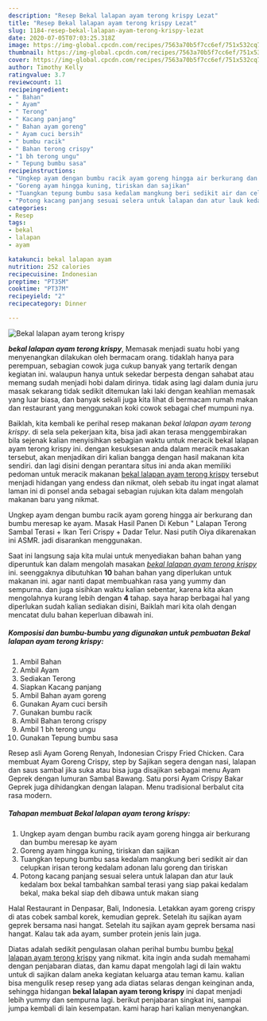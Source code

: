 ```yaml
---
description: "Resep Bekal lalapan ayam terong krispy Lezat"
title: "Resep Bekal lalapan ayam terong krispy Lezat"
slug: 1184-resep-bekal-lalapan-ayam-terong-krispy-lezat
date: 2020-07-05T07:03:25.318Z
image: https://img-global.cpcdn.com/recipes/7563a70b5f7cc6ef/751x532cq70/bekal-lalapan-ayam-terong-krispy-foto-resep-utama.jpg
thumbnail: https://img-global.cpcdn.com/recipes/7563a70b5f7cc6ef/751x532cq70/bekal-lalapan-ayam-terong-krispy-foto-resep-utama.jpg
cover: https://img-global.cpcdn.com/recipes/7563a70b5f7cc6ef/751x532cq70/bekal-lalapan-ayam-terong-krispy-foto-resep-utama.jpg
author: Timothy Kelly
ratingvalue: 3.7
reviewcount: 11
recipeingredient:
- " Bahan"
- " Ayam"
- " Terong"
- " Kacang panjang"
- " Bahan ayam goreng"
- " Ayam cuci bersih"
- " bumbu racik"
- " Bahan terong crispy"
- "1 bh terong ungu"
- " Tepung bumbu sasa"
recipeinstructions:
- "Ungkep ayam dengan bumbu racik ayam goreng hingga air berkurang dan bumbu meresap ke ayam"
- "Goreng ayam hingga kuning, tiriskan dan sajikan"
- "Tuangkan tepung bumbu sasa kedalam mangkung beri sedikit air dan celupkan irisan terong kedalam adonan lalu goreng dan tiriskan"
- "Potong kacang panjang sesuai selera untuk lalapan dan atur lauk kedalam box bekal tambahkan sambal terasi yang siap pakai kedalam bekal, maka bekal siap deh dibawa untuk makan siang"
categories:
- Resep
tags:
- bekal
- lalapan
- ayam

katakunci: bekal lalapan ayam 
nutrition: 252 calories
recipecuisine: Indonesian
preptime: "PT35M"
cooktime: "PT37M"
recipeyield: "2"
recipecategory: Dinner

---
```



![Bekal lalapan ayam terong krispy](https://img-global.cpcdn.com/recipes/7563a70b5f7cc6ef/751x532cq70/bekal-lalapan-ayam-terong-krispy-foto-resep-utama.jpg)

<b><i>bekal lalapan ayam terong krispy</i></b>, Memasak menjadi suatu hobi yang menyenangkan dilakukan oleh bermacam orang. tidaklah hanya para perempuan, sebagian cowok juga cukup banyak yang tertarik dengan kegiatan ini. walaupun hanya untuk sekedar berpesta dengan sahabat atau memang sudah menjadi hobi dalam dirinya. tidak asing lagi dalam dunia juru masak sekarang tidak sedikit ditemukan laki laki dengan keahlian memasak yang luar biasa, dan banyak sekali juga kita lihat di bermacam rumah makan dan restaurant yang menggunakan koki cowok sebagai chef mumpuni nya.

Baiklah, kita kembali ke perihal resep makanan <i>bekal lalapan ayam terong krispy</i>. di sela sela pekerjaan kita, bisa jadi akan terasa menggembirakan bila sejenak kalian menyisihkan sebagian waktu untuk meracik bekal lalapan ayam terong krispy ini. dengan kesuksesan anda dalam meracik masakan tersebut, akan menjadikan diri kalian bangga dengan hasil makanan kita sendiri. dan lagi disini dengan perantara situs ini anda akan memiliki pedoman untuk meracik makanan <u>bekal lalapan ayam terong krispy</u> tersebut menjadi hidangan yang endess dan nikmat, oleh sebab itu ingat ingat alamat laman ini di ponsel anda sebagai sebagian rujukan kita dalam mengolah makanan baru yang nikmat.

Ungkep ayam dengan bumbu racik ayam goreng hingga air berkurang dan bumbu meresap ke ayam. Masak Hasil Panen Di Kebun &#34; Lalapan Terong Sambal Terasi + Ikan Teri Crispy + Dadar Telur. Nasi putih ‍Oiya dikarenakan ini ASMR. jadi disarankan menggunakan.


Saat ini langsung saja kita mulai untuk menyediakan bahan bahan yang diperuntuk kan dalam mengolah masakan <u><i>bekal lalapan ayam terong krispy</i></u> ini. seenggaknya dibutuhkan <b>10</b> bahan bahan yang diperlukan untuk makanan ini. agar nanti dapat membuahkan rasa yang yummy dan sempurna. dan juga sisihkan waktu kalian sebentar, karena kita akan mengolahnya kurang lebih dengan <b>4</b> tahap. saya harap berbagai hal yang diperlukan sudah kalian sediakan disini, Baiklah mari kita olah dengan mencatat dulu bahan keperluan dibawah ini.

<!--inarticleads1-->

##### Komposisi dan bumbu-bumbu yang digunakan untuk pembuatan Bekal lalapan ayam terong krispy:

1. Ambil  Bahan
1. Ambil  Ayam
1. Sediakan  Terong
1. Siapkan  Kacang panjang
1. Ambil  Bahan ayam goreng
1. Gunakan  Ayam cuci bersih
1. Gunakan  bumbu racik
1. Ambil  Bahan terong crispy
1. Ambil 1 bh terong ungu
1. Gunakan  Tepung bumbu sasa


Resep asli Ayam Goreng Renyah, Indonesian Crispy Fried Chicken. Cara membuat Ayam Goreng Crispy, step by Sajikan segera dengan nasi, lalapan dan saus sambal jika suka atau bisa juga disajikan sebagai menu Ayam Geprek dengan lumuran Sambal Bawang. Satu porsi Ayam Crispy Bakar Geprek juga dihidangkan dengan lalapan. Menu tradisional berbalut cita rasa modern. 

<!--inarticleads2-->

##### Tahapan membuat Bekal lalapan ayam terong krispy:

1. Ungkep ayam dengan bumbu racik ayam goreng hingga air berkurang dan bumbu meresap ke ayam
1. Goreng ayam hingga kuning, tiriskan dan sajikan
1. Tuangkan tepung bumbu sasa kedalam mangkung beri sedikit air dan celupkan irisan terong kedalam adonan lalu goreng dan tiriskan
1. Potong kacang panjang sesuai selera untuk lalapan dan atur lauk kedalam box bekal tambahkan sambal terasi yang siap pakai kedalam bekal, maka bekal siap deh dibawa untuk makan siang


Halal Restaurant in Denpasar, Bali, Indonesia. Letakkan ayam goreng crispy di atas cobek sambal korek, kemudian geprek. Setelah itu sajikan ayam geprek bersama nasi hangat. Setelah itu sajikan ayam geprek bersama nasi hangat. Kalau tak ada ayam, sumber protein jenis lain juga. 

Diatas adalah sedikit pengulasan olahan perihal bumbu bumbu <u>bekal lalapan ayam terong krispy</u> yang nikmat. kita ingin anda sudah memahami dengan penjabaran diatas, dan kamu dapat mengolah lagi di lain waktu untuk di sajikan dalam aneka kegiatan keluarga atau teman kamu. kalian bisa mengulik resep resep yang ada diatas selaras dengan keinginan anda, sehingga hidangan <b>bekal lalapan ayam terong krispy</b> ini dapat menjadi lebih yummy dan sempurna lagi. berikut penjabaran singkat ini, sampai jumpa kembali di lain kesempatan. kami harap hari kalian menyenangkan.
